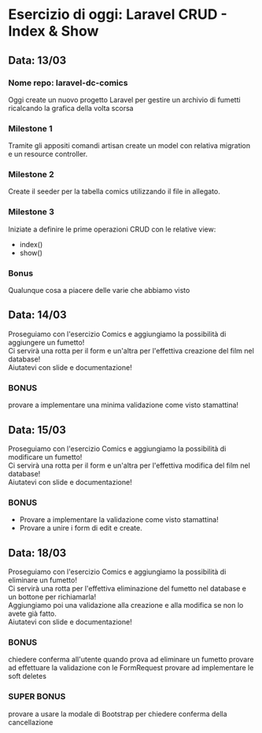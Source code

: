 # Esercizio di oggi: Laravel CRUD - Index & Show
## Data: 13/03
### Nome repo: laravel-dc-comics
Oggi create un nuovo progetto Laravel per gestire un archivio di fumetti ricalcando la grafica della volta scorsa
### Milestone 1
Tramite gli appositi comandi artisan create un model con relativa migration e un resource controller.
### Milestone 2
Create il seeder per la tabella comics utilizzando il file in allegato.
### Milestone 3
Iniziate a definire le prime operazioni CRUD con le relative view:
- index()
- show()
### Bonus
Qualunque cosa a piacere delle varie che abbiamo visto

## Data: 14/03
Proseguiamo con l'esercizio Comics e aggiungiamo la possibilità di aggiungere un fumetto!<br>
Ci servirà una rotta per il form e un'altra per l'effettiva creazione del film nel database!<br>
Aiutatevi con slide e documentazione!
### BONUS
provare a implementare una minima validazione come visto stamattina!

## Data: 15/03
Proseguiamo con l'esercizio Comics e aggiungiamo la possibilità di modificare un fumetto!<br>
Ci servirà una rotta per il form e un'altra per l'effettiva modifica del film nel database!<br>
Aiutatevi con slide e documentazione!
### BONUS
- Provare a implementare la validazione come visto stamattina!
- Provare a unire i form di edit e create.

## Data: 18/03
Proseguiamo con l'esercizio Comics e aggiungiamo la possibilità di eliminare un fumetto!<br>
Ci servirà una rotta per l'effettiva eliminazione del fumetto nel database e un bottone per richiamarla!<br>
Aggiungiamo poi una validazione alla creazione e alla modifica se non lo avete già fatto.<br>
Aiutatevi con slide e documentazione!
### BONUS
chiedere conferma all'utente quando prova ad eliminare un fumetto
provare ad effettuare la validazione con le FormRequest
provare ad implementare le soft deletes
### SUPER BONUS
provare a usare la modale di Bootstrap per chiedere conferma della cancellazione